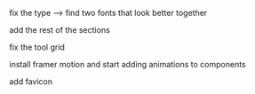 fix the type --> find two fonts that look better together

add the rest of the sections

fix the tool grid

install framer motion and start adding animations to components

add favicon